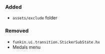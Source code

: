 ### Added
- `assets/exclude` folder
### Removed
- `funkin.ui.transition.StickerSubState.hx`
- Medals menu